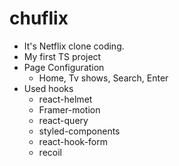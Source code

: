 # chuflix

- It's Netflix clone coding.
- My first TS project
- Page Configuration
  - Home, Tv shows, Search, Enter
- Used hooks
  - react-helmet
  - Framer-motion
  - react-query
  - styled-components
  - react-hook-form
  - recoil
